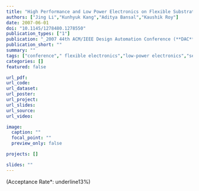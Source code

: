 ```yaml
---
title: "High Performance and Low Power Electronics on Flexible Substrate"
authors: ["Jing Li","Kunhyuk Kang","Aditya Bansal","Kaushik Roy"]
date: 2007-06-01
doi: "10.1145/1278480.1278550"
publication_types: ["1"]
publication: "_2007 44th ACM/IEEE Design Automation Conference (**DAC**)_"
publication_short: ""
summary: ""
tags: ["conference"," flexible electronics","low-power electronics","semiconductor device models","silicon","substrates","thin film transistors","gb-tolerant design","flexible substrate","grain boundaries","low power electronics","polycrystalline silicon thin film transistor","ultra low power digital application","design methodology","design optimization","displays","electron traps","grain boundaries","low power electronics","silicon","substrates","temperature","thin film transistors","design","experimentation","grain boundary (gb)","thin film transistor (tft)"]
categories: []
featured: false

url_pdf:
url_code:
url_dataset:
url_poster:
url_project:
url_slides:
url_source:
url_video:

image:
  caption: ""
  focal_point: ""
  preview_only: false

projects: []

slides: ""
---
```


(Acceptance Rate*: underline13%)
